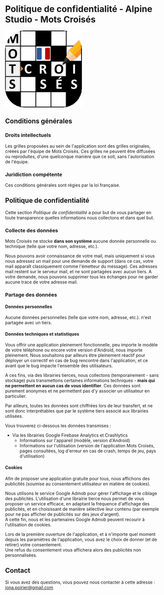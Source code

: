 # Politique de confidentialité - Alpine Studio - Mots Croisés

![Logo Application](images/icone_app_250_250_rounded.png?raw=true "Title")

## Conditions générales

### Droits intellectuels

Les grilles proposées au sein de l'application sont des grilles originales, créées par l'équipe de Mots Croisés.
Ces grilles ne peuvent être diffusées ou reproduites, d'une quelconque manière que ce soit, sans l'autorisation de l'équipe.

### Juridiction compétente

Ces conditions générales sont régies par la loi française. 

## Politique de confidentialité

Cette section _Politique de confidentialité_ a pour but de vous partager en toute transparence quelles informations
nous collectons et dans quel but.

### Collecte des données

Mots Croisés ne stocke **dans son système** aucune donnée personnelle ou technique (telle que votre nom, adresse, etc.).

Nous pouvons avoir connaissance de votre mail, mais uniquement si vous nous adressez un mail pour une demande de support (dans ce cas, votre mail apparaît classiquement comme l'émetteur du message).
Ces adresses mail restent sur le serveur mail, et ne sont partagées avec aucun tiers. A votre demande, nous pouvons supprimer tous les échanges pour ne garder aucune trace de votre adresse mail.

### Partage des données

#### Données personnelles

Aucune données personnelles (telle que votre nom, adresse, etc.). n'est partagée avec un tiers.

#### Données techniques et statistiques

Vous offrir une application pleinement fonctionnelle, peu importe le modèle de votre téléphone ou encore votre version d'Android, nous importe pleinement.
Nous souhaitons par ailleurs être pleinement réactif pour déployer un correctif en cas de bug rencontré dans l'application, et ce avant que le bug impacte l'ensemble des utilisateurs.

A ces fins, via des librairies tierces, nous collectons (temporairement - sans stockage) puis transmettons certaines informations techniques - **mais qui ne permettent en aucun cas de vous identifier**. Ces données sont purement anonymes et ne permettent pas d'y associer un utilisateur en particulier.

Par ailleurs, toutes les données sont chiffrées lors de leur transfert, et ne sont donc interprétables que par le système tiers associé aux librairies utilisées.

Vous trouverez ci-dessous les données transmises :

- Via les librairies Google Firebase Analytics et Crashlytics
    - Informations sur l'appareil (modèle, version d'Android)
    - Informations sur l'utilisation (version de l'application Mots Croisés, pages consultées, log d'erreur en cas de crash, temps de jeu, pays d'utilisation)

#### Cookies
Afin de proposer une application gratuite pour tous, nous affichons des publicités (soumise au consentement utilisateur en matière de cookies).

Nous utilisons le service Google Admob pour gérer l'affichage et le ciblage des publicités. L'utilisation d'une librairie tierce nous permet de vous proposer un service efficace, en adaptant la fréquence d'affichage des publicités, et en choisissant de manière sélective leur contenu (par exemple pour ne pas afficher de publicités sur des jeux d'argent).\
A cette fin, nous et les partenaires Google Admob peuvent recourir à l'utilisation de cookies.

Lors de la première ouverture de l'application, et à n'importe quel moment depuis les paramètres de l'application, vous avez le choix de donner (et de retirer) votre consentement.\
Une refus du consentement vous affichera alors des publicités non personnalisées.

## Contact

Si vous avez des questions, vous pouvez nous contacter à cette adresse : <jona.poirier@gmail.com>

